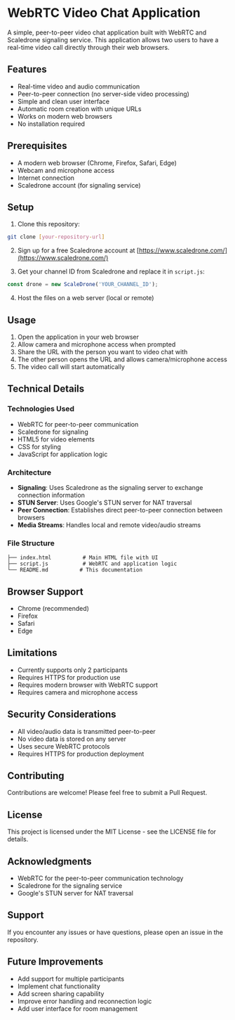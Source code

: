 # WebRTC Video Chat Application

A simple, peer-to-peer video chat application built with WebRTC and Scaledrone signaling service. This application allows two users to have a real-time video call directly through their web browsers.

## Features

- Real-time video and audio communication
- Peer-to-peer connection (no server-side video processing)
- Simple and clean user interface
- Automatic room creation with unique URLs
- Works on modern web browsers
- No installation required

## Prerequisites

- A modern web browser (Chrome, Firefox, Safari, Edge)
- Webcam and microphone access
- Internet connection
- Scaledrone account (for signaling service)

## Setup

1. Clone this repository:
```bash
git clone [your-repository-url]
```

2. Sign up for a free Scaledrone account at [https://www.scaledrone.com/](https://www.scaledrone.com/)

3. Get your channel ID from Scaledrone and replace it in `script.js`:
```javascript
const drone = new ScaleDrone('YOUR_CHANNEL_ID');
```

4. Host the files on a web server (local or remote)

## Usage

1. Open the application in your web browser
2. Allow camera and microphone access when prompted
3. Share the URL with the person you want to video chat with
4. The other person opens the URL and allows camera/microphone access
5. The video call will start automatically

## Technical Details

### Technologies Used

- WebRTC for peer-to-peer communication
- Scaledrone for signaling
- HTML5 for video elements
- CSS for styling
- JavaScript for application logic

### Architecture

- **Signaling**: Uses Scaledrone as the signaling server to exchange connection information
- **STUN Server**: Uses Google's STUN server for NAT traversal
- **Peer Connection**: Establishes direct peer-to-peer connection between browsers
- **Media Streams**: Handles local and remote video/audio streams

### File Structure

```
├── index.html          # Main HTML file with UI
├── script.js           # WebRTC and application logic
└── README.md          # This documentation
```

## Browser Support

- Chrome (recommended)
- Firefox
- Safari
- Edge

## Limitations

- Currently supports only 2 participants
- Requires HTTPS for production use
- Requires modern browser with WebRTC support
- Requires camera and microphone access

## Security Considerations

- All video/audio data is transmitted peer-to-peer
- No video data is stored on any server
- Uses secure WebRTC protocols
- Requires HTTPS for production deployment

## Contributing

Contributions are welcome! Please feel free to submit a Pull Request.

## License

This project is licensed under the MIT License - see the LICENSE file for details.

## Acknowledgments

- WebRTC for the peer-to-peer communication technology
- Scaledrone for the signaling service
- Google's STUN server for NAT traversal

## Support

If you encounter any issues or have questions, please open an issue in the repository.

## Future Improvements

- Add support for multiple participants
- Implement chat functionality
- Add screen sharing capability
- Improve error handling and reconnection logic
- Add user interface for room management

